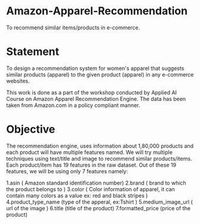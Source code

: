 # Amazon-Apparel-Recommendation
To recommend similar items/products in e-commerce.


# Statement
To design a recommendation system for women's apparel that suggests similar products (apparel) to the given product (apparel) in any e-commerce websites.

This work is done as a part of the workshop conducted by Applied AI Course on Amazon Apparel Recommendation Engine. The data has been taken from Amazon.com in a policy compliant manner. 

# Objective

The recommendation engine, uses information about 1,80,000 products and each product will have multiple features named.
We will try multiple techniques using text/title and image to recommend similar products/items.
Each product/item has 19 features in the raw dataset. Out of these 19 features, we will be using only 7 features namely:

1.asin ( Amazon standard identification number)
2.brand ( brand to which the product belongs to )
3.color ( Color information of apparel, it can contain many colors as a value ex: red and black stripes )
4.product_type_name (type of the apperal, ex:Tshirt )
5.medium_image_url ( url of the image )
6.title (title of the product)
7.formatted_price (price of the product)
